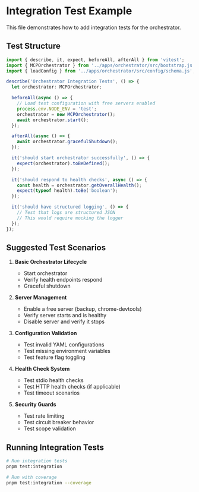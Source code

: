# Integration Test Example

This file demonstrates how to add integration tests for the orchestrator.

## Test Structure

```typescript
import { describe, it, expect, beforeAll, afterAll } from 'vitest';
import { MCPOrchestrator } from '../apps/orchestrator/src/bootstrap.js';
import { loadConfig } from '../apps/orchestrator/src/config/schema.js';

describe('Orchestrator Integration Tests', () => {
  let orchestrator: MCPOrchestrator;

  beforeAll(async () => {
    // Load test configuration with free servers enabled
    process.env.NODE_ENV = 'test';
    orchestrator = new MCPOrchestrator();
    await orchestrator.start();
  });

  afterAll(async () => {
    await orchestrator.gracefulShutdown();
  });

  it('should start orchestrator successfully', () => {
    expect(orchestrator).toBeDefined();
  });

  it('should respond to health checks', async () => {
    const health = orchestrator.getOverallHealth();
    expect(typeof health).toBe('boolean');
  });

  it('should have structured logging', () => {
    // Test that logs are structured JSON
    // This would require mocking the logger
  });
});
```

## Suggested Test Scenarios

1. **Basic Orchestrator Lifecycle**
   - Start orchestrator
   - Verify health endpoints respond
   - Graceful shutdown

2. **Server Management**
   - Enable a free server (backup, chrome-devtools)
   - Verify server starts and is healthy
   - Disable server and verify it stops

3. **Configuration Validation**
   - Test invalid YAML configurations
   - Test missing environment variables
   - Test feature flag toggling

4. **Health Check System**
   - Test stdio health checks
   - Test HTTP health checks (if applicable)
   - Test timeout scenarios

5. **Security Guards**
   - Test rate limiting
   - Test circuit breaker behavior
   - Test scope validation

## Running Integration Tests

```bash
# Run integration tests
pnpm test:integration

# Run with coverage
pnpm test:integration --coverage
```